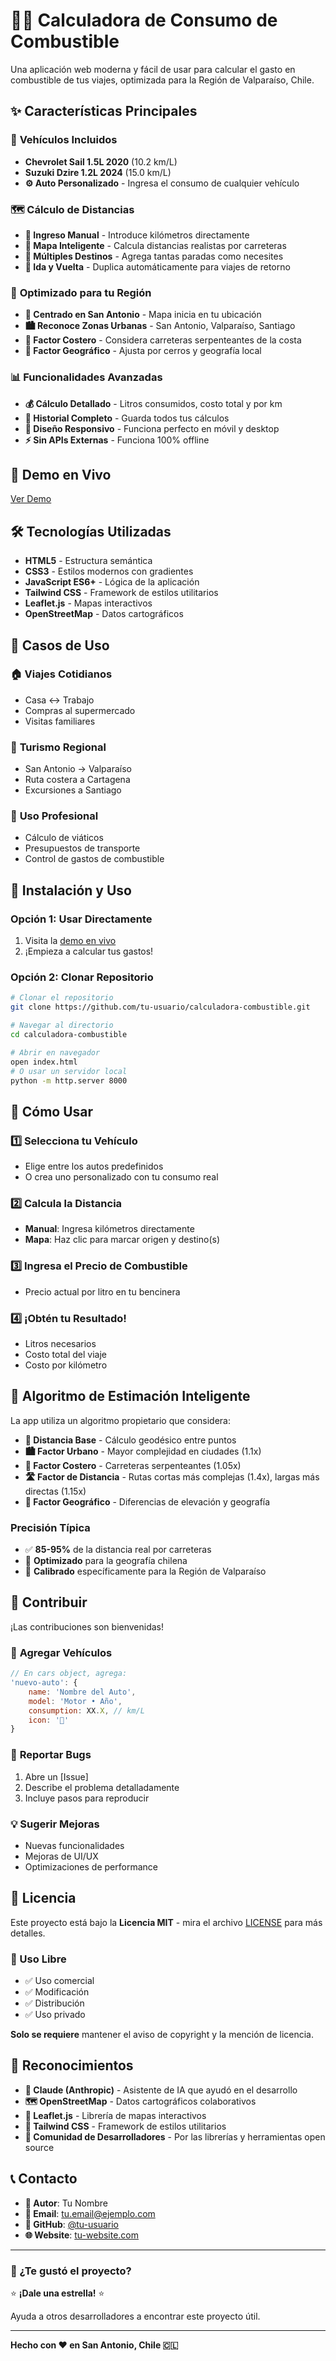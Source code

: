 # 🚗⛽ Calculadora de Consumo de Combustible

Una aplicación web moderna y fácil de usar para calcular el gasto en combustible de tus viajes, optimizada para la Región de Valparaíso, Chile.

## ✨ Características Principales

### 🚙 **Vehículos Incluidos**
- **Chevrolet Sail 1.5L 2020** (10.2 km/L)
- **Suzuki Dzire 1.2L 2024** (15.0 km/L)
- **⚙️ Auto Personalizado** - Ingresa el consumo de cualquier vehículo

### 🗺️ **Cálculo de Distancias**
- **📏 Ingreso Manual** - Introduce kilómetros directamente
- **🧠 Mapa Inteligente** - Calcula distancias realistas por carreteras
- **📍 Múltiples Destinos** - Agrega tantas paradas como necesites
- **🔄 Ida y Vuelta** - Duplica automáticamente para viajes de retorno

### 🎯 **Optimizado para tu Región**
- **📍 Centrado en San Antonio** - Mapa inicia en tu ubicación
- **🏙️ Reconoce Zonas Urbanas** - San Antonio, Valparaíso, Santiago
- **🌊 Factor Costero** - Considera carreteras serpenteantes de la costa
- **🗻 Factor Geográfico** - Ajusta por cerros y geografía local

### 📊 **Funcionalidades Avanzadas**
- **💰 Cálculo Detallado** - Litros consumidos, costo total y por km
- **📝 Historial Completo** - Guarda todos tus cálculos
- **📱 Diseño Responsivo** - Funciona perfecto en móvil y desktop
- **⚡ Sin APIs Externas** - Funciona 100% offline

## 🚀 Demo en Vivo

[Ver Demo](https://elegantcharles.github.io/bencina/)


## 🛠️ Tecnologías Utilizadas

- **HTML5** - Estructura semántica
- **CSS3** - Estilos modernos con gradientes
- **JavaScript ES6+** - Lógica de la aplicación
- **Tailwind CSS** - Framework de estilos utilitarios
- **Leaflet.js** - Mapas interactivos
- **OpenStreetMap** - Datos cartográficos

## 🎯 Casos de Uso

### 🏠 **Viajes Cotidianos**
- Casa ↔ Trabajo
- Compras al supermercado
- Visitas familiares

### 🌊 **Turismo Regional**
- San Antonio → Valparaíso
- Ruta costera a Cartagena
- Excursiones a Santiago

### 💼 **Uso Profesional**
- Cálculo de viáticos
- Presupuestos de transporte
- Control de gastos de combustible

## 🚀 Instalación y Uso

### Opción 1: Usar Directamente
1. Visita la [demo en vivo](https://elegantcharles.github.io/bencina/)
2. ¡Empieza a calcular tus gastos!

### Opción 2: Clonar Repositorio
```bash
# Clonar el repositorio
git clone https://github.com/tu-usuario/calculadora-combustible.git

# Navegar al directorio
cd calculadora-combustible

# Abrir en navegador
open index.html
# O usar un servidor local
python -m http.server 8000
```

## 📖 Cómo Usar

### 1️⃣ **Selecciona tu Vehículo**
- Elige entre los autos predefinidos
- O crea uno personalizado con tu consumo real

### 2️⃣ **Calcula la Distancia**
- **Manual**: Ingresa kilómetros directamente
- **Mapa**: Haz clic para marcar origen y destino(s)

### 3️⃣ **Ingresa el Precio de Combustible**
- Precio actual por litro en tu bencinera

### 4️⃣ **¡Obtén tu Resultado!**
- Litros necesarios
- Costo total del viaje
- Costo por kilómetro

## 🧠 Algoritmo de Estimación Inteligente

La app utiliza un algoritmo propietario que considera:

- **📏 Distancia Base** - Cálculo geodésico entre puntos
- **🏙️ Factor Urbano** - Mayor complejidad en ciudades (1.1x)
- **🌊 Factor Costero** - Carreteras serpenteantes (1.05x)
- **🛣️ Factor de Distancia** - Rutas cortas más complejas (1.4x), largas más directas (1.15x)
- **🗻 Factor Geográfico** - Diferencias de elevación y geografía

### Precisión Típica
- ✅ **85-95%** de la distancia real por carreteras
- 🎯 **Optimizado** para la geografía chilena
- 📍 **Calibrado** específicamente para la Región de Valparaíso

## 🤝 Contribuir

¡Las contribuciones son bienvenidas! 

### 🚗 **Agregar Vehículos**
```javascript
// En cars object, agrega:
'nuevo-auto': {
    name: 'Nombre del Auto',
    model: 'Motor • Año',
    consumption: XX.X, // km/L
    icon: '🚗'
}
```

### 🐛 **Reportar Bugs**
1. Abre un [Issue]
2. Describe el problema detalladamente
3. Incluye pasos para reproducir

### 💡 **Sugerir Mejoras**
- Nuevas funcionalidades
- Mejoras de UI/UX
- Optimizaciones de performance

## 📄 Licencia

Este proyecto está bajo la **Licencia MIT** - mira el archivo [LICENSE](LICENSE) para más detalles.

### 🎉 Uso Libre
- ✅ Uso comercial
- ✅ Modificación
- ✅ Distribución
- ✅ Uso privado

**Solo se requiere** mantener el aviso de copyright y la mención de licencia.

## 🙏 Reconocimientos

- **🤖 Claude (Anthropic)** - Asistente de IA que ayudó en el desarrollo
- **🗺️ OpenStreetMap** - Datos cartográficos colaborativos
- **🍃 Leaflet.js** - Librería de mapas interactivos
- **🎨 Tailwind CSS** - Framework de estilos utilitarios
- **📍 Comunidad de Desarrolladores** - Por las librerías y herramientas open source

## 📞 Contacto

- **👤 Autor**: Tu Nombre
- **📧 Email**: tu.email@ejemplo.com
- **🐙 GitHub**: [@tu-usuario](https://github.com/ElegantCharles)
- **🌐 Website**: [tu-website.com](https://charleslettuce.me)

---

### 💖 ¿Te gustó el proyecto?

⭐ **¡Dale una estrella!** ⭐

Ayuda a otros desarrolladores a encontrar este proyecto útil.

---

**Hecho con ❤️ en San Antonio, Chile 🇨🇱**
